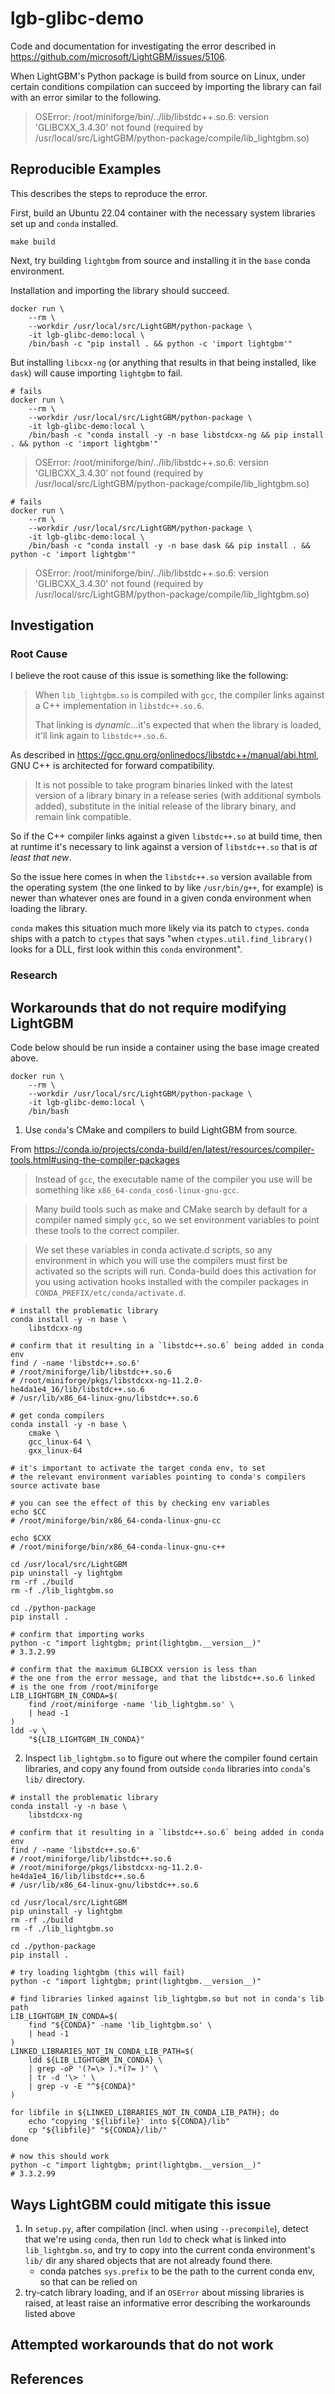 # lgb-glibc-demo

Code and documentation for investigating the error described in https://github.com/microsoft/LightGBM/issues/5106.

When LightGBM's Python package is build from source on Linux, under certain conditions compilation can succeed by importing the library can fail with an error similar to the following.

> OSError: /root/miniforge/bin/../lib/libstdc++.so.6: version 'GLIBCXX_3.4.30' not found (required by /usr/local/src/LightGBM/python-package/compile/lib_lightgbm.so)

## Reproducible Examples

This describes the steps to reproduce the error.

First, build an Ubuntu 22.04 container with the necessary system libraries set up and `conda` installed.

```shell
make build
```

Next, try building `lightgbm` from source and installing it in the `base` conda environment.

Installation and importing the library should succeed.

```shell
docker run \
    --rm \
    --workdir /usr/local/src/LightGBM/python-package \
    -it lgb-glibc-demo:local \
    /bin/bash -c "pip install . && python -c 'import lightgbm'"
```

But installing `libcxx-ng` (or anything that results in that being installed, like `dask`) will cause importing `lightgbm` to fail.

```shell
# fails
docker run \
    --rm \
    --workdir /usr/local/src/LightGBM/python-package \
    -it lgb-glibc-demo:local \
    /bin/bash -c "conda install -y -n base libstdcxx-ng && pip install . && python -c 'import lightgbm'"
```

> OSError: /root/miniforge/bin/../lib/libstdc++.so.6: version 'GLIBCXX_3.4.30' not found (required by /usr/local/src/LightGBM/python-package/compile/lib_lightgbm.so)

```shell
# fails
docker run \
    --rm \
    --workdir /usr/local/src/LightGBM/python-package \
    -it lgb-glibc-demo:local \
    /bin/bash -c "conda install -y -n base dask && pip install . && python -c 'import lightgbm'"
```

> OSError: /root/miniforge/bin/../lib/libstdc++.so.6: version 'GLIBCXX_3.4.30' not found (required by /usr/local/src/LightGBM/python-package/compile/lib_lightgbm.so)

## Investigation

### Root Cause

I believe the root cause of this issue is something like the following:

> When `lib_lightgbm.so` is compiled with `gcc`, the compiler links against a C++ implementation in `libstdc++.so.6`.
>
> That linking is *dynamic*...it's expected that when the library is loaded, it'll link again to `libstdc++.so.6`.
>

As described in https://gcc.gnu.org/onlinedocs/libstdc++/manual/abi.html, GNU C++ is architected for forward compatibility.

> It is not possible to take program binaries linked with the latest version of a library binary in a release series (with additional symbols added), substitute in the initial release of the library binary, and remain link compatible.

So if the C++ compiler links against a given `libstdc++.so` at build time, then at runtime it's necessary to link against a version of `libstdc++.so` that is *at least that new*.

So the issue here comes in when the `libstdc++.so` version available from the operating system (the one linked to by like `/usr/bin/g++`, for example) is newer than whatever ones are found in a given conda environment when loading the library.

`conda` makes this situation much more likely via its patch to `ctypes`. `conda` ships with a patch to `ctypes` that says "when `ctypes.util.find_library()` looks for a DLL, first look within this `conda` environment".

### Research

## Workarounds that do not require modifying LightGBM

Code below should be run inside a container using the base image created above.

```shell
docker run \
    --rm \
    --workdir /usr/local/src/LightGBM/python-package \
    -it lgb-glibc-demo:local \
    /bin/bash
```

1. Use `conda`'s CMake and compilers to build LightGBM from source.

From https://conda.io/projects/conda-build/en/latest/resources/compiler-tools.html#using-the-compiler-packages

> Instead of `gcc`, the executable name of the compiler you use will be something like `x86_64-conda_cos6-linux-gnu-gcc`.

> Many build tools such as make and CMake search by default for a compiler named simply `gcc`, so we set environment variables to point these tools to the correct compiler.

> We set these variables in conda activate.d scripts, so any environment in which you will use the compilers must first be activated so the scripts will run. Conda-build does this activation for you using activation hooks installed with the compiler packages in `CONDA_PREFIX/etc/conda/activate.d`.

```shell
# install the problematic library
conda install -y -n base \
    libstdcxx-ng

# confirm that it resulting in a `libstdc++.so.6` being added in conda env
find / -name 'libstdc++.so.6'
# /root/miniforge/lib/libstdc++.so.6
# /root/miniforge/pkgs/libstdcxx-ng-11.2.0-he4da1e4_16/lib/libstdc++.so.6
# /usr/lib/x86_64-linux-gnu/libstdc++.so.6

# get conda compilers
conda install -y -n base \
    cmake \
    gcc_linux-64 \
    gxx_linux-64

# it's important to activate the target conda env, to set
# the relevant environment variables pointing to conda's compilers
source activate base

# you can see the effect of this by checking env variables
echo $CC
# /root/miniforge/bin/x86_64-conda-linux-gnu-cc

echo $CXX
# /root/miniforge/bin/x86_64-conda-linux-gnu-c++

cd /usr/local/src/LightGBM
pip uninstall -y lightgbm
rm -rf ./build
rm -f ./lib_lightgbm.so

cd ./python-package
pip install .

# confirm that importing works
python -c "import lightgbm; print(lightgbm.__version__)"
# 3.3.2.99

# confirm that the maximum GLIBCXX version is less than
# the one from the error message, and that the libstdc++.so.6 linked
# is the one from /root/miniforge
LIB_LIGHTGBM_IN_CONDA=$(
    find /root/miniforge -name 'lib_lightgbm.so' \
    | head -1
)
ldd -v \
    "${LIB_LIGHTGBM_IN_CONDA}"
```

2. Inspect `lib_lightgbm.so` to figure out where the compiler found certain libraries, and copy any found from outside `conda` libraries into `conda`'s `lib/` directory.

```shell
# install the problematic library
conda install -y -n base \
    libstdcxx-ng

# confirm that it resulting in a `libstdc++.so.6` being added in conda env
find / -name 'libstdc++.so.6'
# /root/miniforge/lib/libstdc++.so.6
# /root/miniforge/pkgs/libstdcxx-ng-11.2.0-he4da1e4_16/lib/libstdc++.so.6
# /usr/lib/x86_64-linux-gnu/libstdc++.so.6

cd /usr/local/src/LightGBM
pip uninstall -y lightgbm
rm -rf ./build
rm -f ./lib_lightgbm.so

cd ./python-package
pip install .

# try loading lightgbm (this will fail)
python -c "import lightgbm; print(lightgbm.__version__)"

# find libraries linked against lib_lightgbm.so but not in conda's lib path
LIB_LIGHTGBM_IN_CONDA=$(
    find "${CONDA}" -name 'lib_lightgbm.so' \
    | head -1
)
LINKED_LIBRARIES_NOT_IN_CONDA_LIB_PATH=$(
    ldd ${LIB_LIGHTGBM_IN_CONDA} \
    | grep -oP '(?=\> ).*(?= )' \
    | tr -d '\> ' \
    | grep -v -E "^${CONDA}"
)

for libfile in ${LINKED_LIBRARIES_NOT_IN_CONDA_LIB_PATH}; do
    echo "copying '${libfile}' into ${CONDA}/lib"
    cp "${libfile}" "${CONDA}/lib/"
done

# now this should work
python -c "import lightgbm; print(lightgbm.__version__)"
# 3.3.2.99
```

## Ways LightGBM could mitigate this issue

1. In `setup.py`, after compilation (incl. when using `--precompile`), detect that we're using `conda`, then run `ldd` to check what is linked into `lib_lightgbm.so`, and try to copy into the current conda environment's `lib/` dir any shared objects that are not already found there.
    - conda patches `sys.prefix` to be the path to the current conda env, so that can be relied on
2. try-catch library loading, and if an `OSError` about missing libraries is raised, at least raise an informative error describing the workarounds listed above

## Attempted workarounds that do not work

## References
